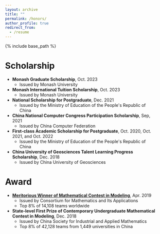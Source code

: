```yaml
---
layout: archive
title: ""
permalink: /honors/
author_profile: true
redirect_from:
  - /resume
---
```


{% include base_path %}

# Scholarship

* **Monash Graduate Scholarship**, Oct. 2023
  * Issued by Monash University
* **Monash International Tuition Scholarship**, Oct. 2023
  * Issued by Monash University
* **National Scholarship for Postgraduate**, Dec. 2021
  * Issued by the Ministry of Education of the People's Republic of China
* **China National Computer Congress Participation Scholarship**, Sep, 2021
  * Issued by China Computer Federation
* **First-class Academic Scholarship for Postgraduate**, Oct. 2020, Oct. 2021, and Oct. 2022
  * Issued by the Ministry of Education of the People's Republic of China
* **China University of Geosciences Talent Learning Progress Scholarship**, Dec. 2018
  * Issued by China University of Geosciences

# Award

* [**Meritorious Winner of Mathematical Contest in Modeling**](https://www.comap-math.com/mcm/2019Certs/1903649.pdf), Apr. 2019
  * Issued by Consortium for Mathematics and Its Applications
  * Top 8% of 14,108 teams worldwide
* **State-level First Prize of Contemporary Undergraduate Mathematical Contest in Modeling**, Dec. 2018
  * Issued by China Society for Industrial and Applied Mathematics
  * Top 8% of 42,128 teams from 1,449 universities in China

 
